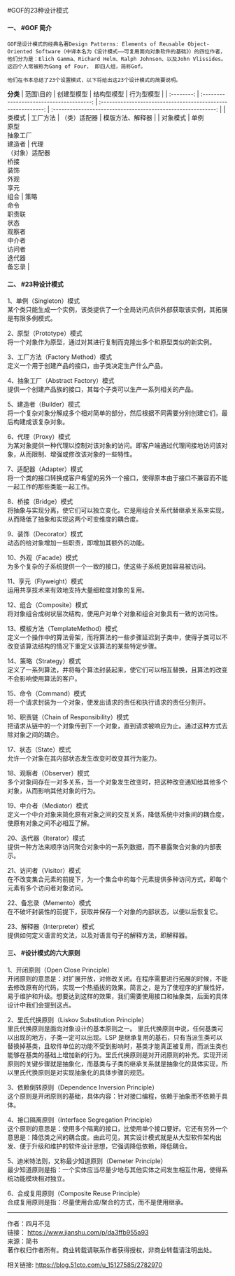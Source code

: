 #GOF的23种设计模式

#### 一、 #GOF 简介

	GOF是设计模式的经典名著Design Patterns: Elements of Reusable Object-Oriented Software（中译本名为《设计模式——可复用面向对象软件的基础》）的四位作者，他们分为是：Elich Gamma、Richard Helm、Ralph Johnson、以及John Vlissides。这四个人常被称为Gang of Four， 即四人组，简称Gof。

	他们在书本总结了23个设置模式，以下将给出这23个设计模式的简要说明。

**分类**
| 范围\\目的 |                创建型模型                |                          结构型模型                          |                          行为型模型                          |
| :--------: | :--------------------------------------: | :----------------------------------------------------------: | :----------------------------------------------------------: |
|   类模式   |                 工厂方法                 |                         （类）适配器                         |                       模版方法、解释器                       |
|  对象模式  | 单例<br />原型<br />抽象工厂<br />建造者 | 代理<br />（对象）适配器<br />桥接<br />装饰<br />外观<br />享元<br />组合 | 策略<br />命令<br />职责联<br />状态<br />观察者<br />中介者<br />访问者<br />迭代器<br />备忘录 |

#### 二、 #23种设计模式

1、单例（Singleton）模式  
	某个类只能生成一个实例，该类提供了一个全局访问点供外部获取该实例，其拓展是有限多例模式。

2、原型（Prototype）模式  
	将一个对象作为原型，通过对其进行复制而克隆出多个和原型类似的新实例。

3、工厂方法（Factory Method）模式  
	定义一个用于创建产品的接口，由子类决定生产什么产品。

4、抽象工厂（Abstract Factory）模式  
	提供一个创建产品族的接口，其每个子类可以生产一系列相关的产品。

5、建造者（Builder）模式  
	将一个复杂对象分解成多个相对简单的部分，然后根据不同需要分别创建它们，最后构建成该复杂对象。

6、代理（Proxy）模式  
	为某对象提供一种代理以控制对该对象的访问。即客户端通过代理间接地访问该对象，从而限制、增强或修改该对象的一些特性。

7、适配器（Adapter）模式  
	将一个类的接口转换成客户希望的另外一个接口，使得原本由于接口不兼容而不能一起工作的那些类能一起工作。

8、桥接（Bridge）模式  
	将抽象与实现分离，使它们可以独立变化。它是用组合关系代替继承关系来实现，从而降低了抽象和实现这两个可变维度的耦合度。

9、装饰（Decorator）模式  
	动态的给对象增加一些职责，即增加其额外的功能。

10、外观（Facade）模式  
	为多个复杂的子系统提供一个一致的接口，使这些子系统更加容易被访问。

11、享元（Flyweight）模式  
	运用共享技术来有效地支持大量细粒度对象的复用。

12、组合（Composite）模式  
	将对象组合成树状层次结构，使用户对单个对象和组合对象具有一致的访问性。

13、模板方法（TemplateMethod）模式  
	定义一个操作中的算法骨架，而将算法的一些步骤延迟到子类中，使得子类可以不改变该算法结构的情况下重定义该算法的某些特定步骤。

14、策略（Strategy）模式  
	定义了一系列算法，并将每个算法封装起来，使它们可以相互替换，且算法的改变不会影响使用算法的客户。

15、命令（Command）模式  
	将一个请求封装为一个对象，使发出请求的责任和执行请求的责任分割开。

16、职责链（Chain of Responsibility）模式  
	把请求从链中的一个对象传到下一个对象，直到请求被响应为止。通过这种方式去除对象之间的耦合。

17、状态（State）模式  
	允许一个对象在其内部状态发生改变时改变其行为能力。

18、观察者（Observer）模式  
	多个对象间存在一对多关系，当一个对象发生改变时，把这种改变通知给其他多个对象，从而影响其他对象的行为。

19、中介者（Mediator）模式  
	定义一个中介对象来简化原有对象之间的交互关系，降低系统中对象间的耦合度，使原有对象之间不必相互了解。

20、迭代器（Iterator）模式  
	提供一种方法来顺序访问聚合对象中的一系列数据，而不暴露聚合对象的内部表示。

21、访问者（Visitor）模式  
	在不改变集合元素的前提下，为一个集合中的每个元素提供多种访问方式，即每个元素有多个访问者对象访问。

22、备忘录（Memento）模式  
	在不破坏封装性的前提下，获取并保存一个对象的内部状态，以便以后恢复它。

23、解释器（Interpreter）模式  
	提供如何定义语言的文法，以及对语言句子的解释方法，即解释器。

#### 三、 #设计模式的六大原则

1、开闭原则（Open Close Principle）  
	开闭原则的意思是：对扩展开放，对修改关闭。在程序需要进行拓展的时候，不能去修改原有的代码，实现一个热插拔的效果。简言之，是为了使程序的扩展性好，易于维护和升级。想要达到这样的效果，我们需要使用接口和抽象类，后面的具体设计中我们会提到这点。

2、里氏代换原则（Liskov Substitution Principle）  
	里氏代换原则是面向对象设计的基本原则之一。 里氏代换原则中说，任何基类可以出现的地方，子类一定可以出现。LSP 是继承复用的基石，只有当派生类可以替换掉基类，且软件单位的功能不受到影响时，基类才能真正被复用，而派生类也能够在基类的基础上增加新的行为。里氏代换原则是对开闭原则的补充。实现开闭原则的关键步骤就是抽象化，而基类与子类的继承关系就是抽象化的具体实现，所以里氏代换原则是对实现抽象化的具体步骤的规范。

3、依赖倒转原则（Dependence Inversion Principle）  
	这个原则是开闭原则的基础，具体内容：针对接口编程，依赖于抽象而不依赖于具体。

4、接口隔离原则（Interface Segregation Principle）  
	这个原则的意思是：使用多个隔离的接口，比使用单个接口要好。它还有另外一个意思是：降低类之间的耦合度。由此可见，其实设计模式就是从大型软件架构出发、便于升级和维护的软件设计思想，它强调降低依赖，降低耦合。

5、迪米特法则，又称最少知道原则（Demeter Principle）  
	最少知道原则是指：一个实体应当尽量少地与其他实体之间发生相互作用，使得系统功能模块相对独立。

6、合成复用原则（Composite Reuse Principle）  
	合成复用原则是指：尽量使用合成/聚合的方式，而不是使用继承。




-----------------------------------
作者：四月不见  
链接： https://www.jianshu.com/p/da3ffb955a93  
来源：简书  
著作权归作者所有。商业转载请联系作者获得授权，非商业转载请注明出处。

相关链接: 
https://blog.51cto.com/u_15127585/2782970